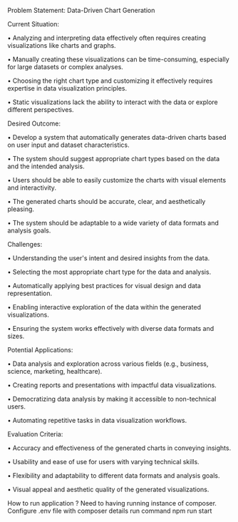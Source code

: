 
Problem Statement: Data-Driven Chart Generation

Current Situation:

• Analyzing and interpreting data effectively often requires creating visualizations like charts and graphs.

• Manually creating these visualizations can be time-consuming, especially for large datasets or complex analyses.

• Choosing the right chart type and customizing it effectively requires expertise in data visualization principles.

• Static visualizations lack the ability to interact with the data or explore different perspectives.


Desired Outcome:

• Develop a system that automatically generates data-driven charts based on user input and dataset characteristics.

• The system should suggest appropriate chart types based on the data and the intended analysis.

• Users should be able to easily customize the charts with visual elements and interactivity.

• The generated charts should be accurate, clear, and aesthetically pleasing.

• The system should be adaptable to a wide variety of data formats and analysis goals.


Challenges:

• Understanding the user's intent and desired insights from the data.

• Selecting the most appropriate chart type for the data and analysis.

• Automatically applying best practices for visual design and data representation.

• Enabling interactive exploration of the data within the generated visualizations.

• Ensuring the system works effectively with diverse data formats and sizes.


Potential Applications:


• Data analysis and exploration across various fields (e.g., business, science, marketing, healthcare).

• Creating reports and presentations with impactful data visualizations.

• Democratizing data analysis by making it accessible to non-technical users.

• Automating repetitive tasks in data visualization workflows.


Evaluation Criteria:


• Accuracy and effectiveness of the generated charts in conveying insights.

• Usability and ease of use for users with varying technical skills.

• Flexibility and adaptability to different data formats and analysis goals.

• Visual appeal and aesthetic quality of the generated visualizations.


How to run application ?
Need to having running instance of composer.
Configure .env file with composer details
run command npm run start